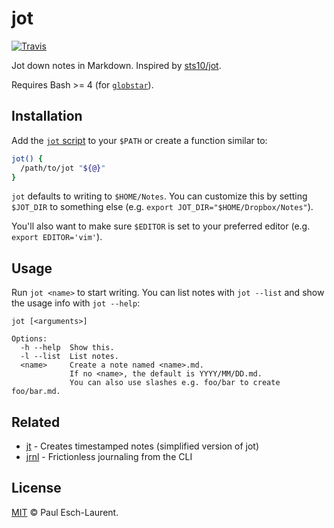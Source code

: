 # jot

[![Travis](https://img.shields.io/travis/Pinjasaur/jot.svg)](https://travis-ci.org/Pinjasaur/jot)

Jot down notes in Markdown.
Inspired by [sts10/jot](https://github.com/sts10/jot).

Requires Bash >= 4 (for [`globstar`][globstar]).

## Installation

Add the [`jot` script](/jot) to your `$PATH` or create a function similar to:

```bash
jot() { 
  /path/to/jot "${@}" 
}
```

`jot` defaults to writing to `$HOME/Notes`. You can customize this by setting
`$JOT_DIR` to something else (e.g. `export JOT_DIR="$HOME/Dropbox/Notes"`).

You'll also want to make sure `$EDITOR` is set to your preferred editor 
(e.g. `export EDITOR='vim'`).

## Usage

Run `jot <name>` to start writing. You can list notes with `jot --list` and show
the usage info with `jot --help`:

```
jot [<arguments>]

Options:
  -h --help  Show this.
  -l --list  List notes.
  <name>     Create a note named <name>.md.
             If no <name>, the default is YYYY/MM/DD.md.
             You can also use slashes e.g. foo/bar to create foo/bar.md.
```

## Related

- [jt][jt] - Creates timestamped notes (simplified version of jot)
- [jrnl][jrnl] - Frictionless journaling from the CLI

## License

[MIT][license] &copy; Paul Esch-Laurent.

[jrnl]: https://github.com/Pinjasaur/jrnl
[jt]: https://github.com/Pinjasaur/jt
[license]: https://pinjasaur.mit-license.org/2017
[globstar]: https://www.linuxjournal.com/content/globstar-new-bash-globbing-option
